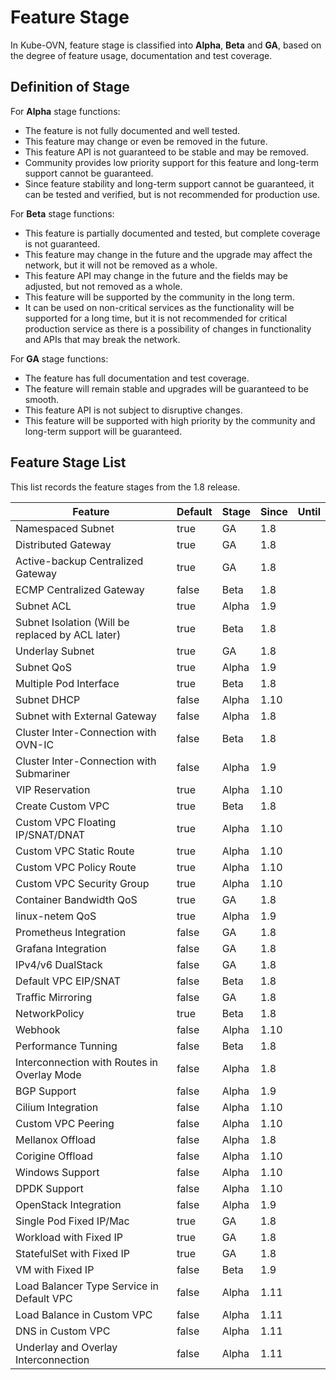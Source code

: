 # Feature Stage

In Kube-OVN, feature stage is classified into **Alpha**, **Beta** and **GA**, based on the degree of feature usage, documentation and test coverage.

## Definition of Stage

For **Alpha** stage functions:

- The feature is not fully documented and well tested.
- This feature may change or even be removed in the future.
- This feature API is not guaranteed to be stable and may be removed.
- Community provides low priority support for this feature and long-term support cannot be guaranteed.
- Since feature stability and long-term support cannot be guaranteed, it can be tested and verified, but is not recommended for production use.

For **Beta** stage functions:

- This feature is partially documented and tested, but complete coverage is not guaranteed.
- This feature may change in the future and the upgrade may affect the network, but it will not be removed as a whole.
- This feature API may change in the future and the fields may be adjusted, but not removed as a whole.
- This feature will be supported by the community in the long term.
- It can be used on non-critical services as the functionality will be supported for a long time, but it is not recommended for critical production service as there is a possibility of changes in functionality and APIs that may break the network.

For **GA** stage functions:

- The feature has full documentation and test coverage.
- The feature will remain stable and upgrades will be guaranteed to be smooth.
- This feature API is not subject to disruptive changes.
- This feature will be supported with high priority by the community and long-term support will be guaranteed.

## Feature Stage List

This list records the feature stages from the 1.8 release.

| Feature                                          | Default | Stage | Since | Until |
|--------------------------------------------------|---------|-------|-------|-------|
| Namespaced Subnet                                | true    | GA    | 1.8   |       |
| Distributed Gateway                              | true    | GA    | 1.8   |       |
| Active-backup Centralized Gateway                | true    | GA    | 1.8   |       |
| ECMP Centralized Gateway                         | false   | Beta  | 1.8   |       |
| Subnet ACL                                       | true    | Alpha | 1.9   |       |
| Subnet Isolation (Will be replaced by ACL later) | true    | Beta  | 1.8   |       |
| Underlay Subnet                                  | true    | GA    | 1.8   |       |
| Subnet QoS                                       | true    | Alpha | 1.9   |       |
| Multiple Pod Interface                           | true    | Beta  | 1.8   |       |
| Subnet DHCP                                      | false   | Alpha | 1.10  |       |
| Subnet with External Gateway                     | false   | Alpha | 1.8   |       |
| Cluster Inter-Connection with OVN-IC             | false   | Beta  | 1.8   |       |
| Cluster Inter-Connection with Submariner         | false   | Alpha | 1.9   |       |
| VIP Reservation                                  | true    | Alpha | 1.10  |       |
| Create Custom VPC                                | true    | Beta  | 1.8   |       |
| Custom VPC Floating IP/SNAT/DNAT                 | true    | Alpha | 1.10  |       |
| Custom VPC Static Route                          | true    | Alpha | 1.10  |       |
| Custom VPC Policy Route                          | true    | Alpha | 1.10  |       |
| Custom VPC Security Group                        | true    | Alpha | 1.10  |       |
| Container Bandwidth QoS                          | true    | GA    | 1.8   |       |
| linux-netem QoS                                  | true    | Alpha | 1.9   |       |
| Prometheus Integration                           | false   | GA    | 1.8   |       |
| Grafana Integration                              | false   | GA    | 1.8   |       |
| IPv4/v6 DualStack                                | false   | GA    | 1.8   |       |
| Default VPC EIP/SNAT                             | false   | Beta  | 1.8   |       |
| Traffic Mirroring                                | false   | GA    | 1.8   |       |
| NetworkPolicy                                    | true    | Beta  | 1.8   |       |
| Webhook                                          | false   | Alpha | 1.10  |       |
| Performance Tunning                              | false   | Beta  | 1.8   |       |
| Interconnection with Routes in Overlay Mode      | false   | Alpha | 1.8   |       |
| BGP Support                                      | false   | Alpha | 1.9   |       |
| Cilium Integration                               | false   | Alpha | 1.10  |       |
| Custom VPC Peering                               | false   | Alpha | 1.10  |       |
| Mellanox Offload                                 | false   | Alpha | 1.8   |       |
| Corigine Offload                                 | false   | Alpha | 1.10  |       |
| Windows Support                                  | false   | Alpha | 1.10  |       |
| DPDK Support                                     | false   | Alpha | 1.10  |       |
| OpenStack Integration                            | false   | Alpha | 1.9   |       |
| Single Pod Fixed IP/Mac                          | true    | GA    | 1.8   |       |
| Workload with Fixed IP                           | true    | GA    | 1.8   |       |
| StatefulSet with Fixed IP                        | true    | GA    | 1.8   |       |
| VM with Fixed IP                                 | false   | Beta  | 1.9   |       |
| Load Balancer Type Service in Default VPC        | false   | Alpha | 1.11  |       |
| Load Balance in Custom VPC                       | false   | Alpha | 1.11  |       |
| DNS in Custom VPC                                | false   | Alpha | 1.11  |       |
| Underlay and Overlay Interconnection             | false   | Alpha | 1.11  |       |
